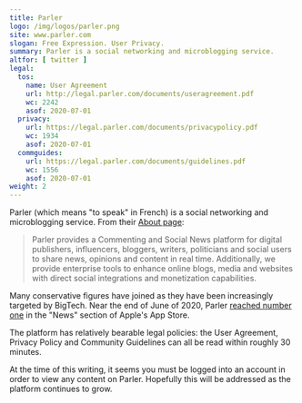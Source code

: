 ```yaml
---
title: Parler
logo: /img/logos/parler.png
site: www.parler.com
slogan: Free Expression. User Privacy.
summary: Parler is a social networking and microblogging service.
altfor: [ twitter ]
legal:
  tos:
    name: User Agreement
    url: http://legal.parler.com/documents/useragreement.pdf
    wc: 2242
    asof: 2020-07-01
  privacy:
    url: https://legal.parler.com/documents/privacypolicy.pdf
    wc: 1934
    asof: 2020-07-01
  commguides:
    url: https://legal.parler.com/documents/guidelines.pdf
    wc: 1556
    asof: 2020-07-01
weight: 2
---
```


Parler (which means "to speak" in French) is a social networking and
microblogging service. From their [About page](https://home.parler.com/about/):
> Parler provides a Commenting and Social News platform for digital publishers,
> influencers, bloggers, writers, politicians and social users to share news,
> opinions and content in real time. Additionally, we provide enterprise tools
> to enhance online blogs, media and websites with direct social integrations
> and monetization capabilities.

Many conservative figures have joined as they have been increasingly targeted
by BigTech. Near the end of June of 2020, Parler [reached number
one](https://reclaimthenet.org/parler-increase-popularity/) in the "News" section
of Apple's App Store.

The platform has relatively bearable legal policies: the User Agreement,
Privacy Policy and Community Guidelines can all be read within roughly 30
minutes.

At the time of this writing, it seems you must be logged into an account in
order to view any content on Parler. Hopefully this will be addressed as the
platform continues to grow.
